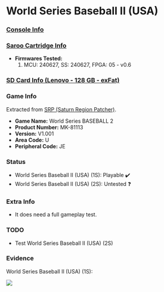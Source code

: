 # World Series Baseball II (USA)

### [Console Info](../../../../../Info/Consoles/VA13/README.md)

### [Saroo Cartridge Info](../../../../../Info/Cartridges/RetroGameParadiseStore/1.32F/README.md)

- <b>Firmwares Tested:</b>
  1. MCU: 240627, SS: 240627, FPGA: 05 - v0.6

### [SD Card Info (Lenovo - 128 GB - exFat)](../../../../../Info/SdCards/Lenovo/128GB/exfat/README.md)

### Game Info

Extracted from [SRP (Saturn Region Patcher)](https://segaxtreme.net/resources/saturn-region-patcher.81/download).

- <b>Game Name:</b> World Series BASEBALL 2
- <b>Product Number:</b> MK-81113
- <b>Version:</b> V1.001
- <b>Area Code:</b> U
- <b>Peripheral Code:</b> JE

### Status

- World Series Baseball II (USA) (1S): Playable :heavy_check_mark:
- World Series Baseball II (USA) (2S): Untested :question:

### Extra Info

- It does need a full gameplay test.

### TODO

- Test World Series Baseball II (USA) (2S)

### Evidence

World Series Baseball II (USA) (1S):

[![](https://img.youtube.com/vi/tjWO5PzpCGY/0.jpg)](https://www.youtube.com/watch?v=tjWO5PzpCGY)
